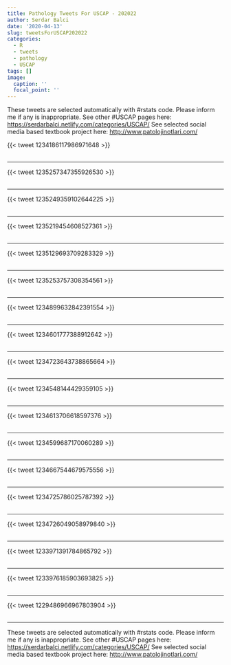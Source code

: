 ```yaml
---
title: Pathology Tweets For USCAP - 202022
author: Serdar Balci
date: '2020-04-13'
slug: tweetsForUSCAP202022
categories:
  - R
  - tweets
  - pathology
  - USCAP
tags: []
image:
  caption: ''
  focal_point: ''
---
```



These tweets are selected automatically with #rstats code. Please inform me if any is inappropriate.
See other #USCAP pages here: https://serdarbalci.netlify.com/categories/USCAP/ 
See selected social media based textbook project here: http://www.patolojinotlari.com/

{{< tweet 1234186117986971648 >}}
<br>
<br>
<hr>
{{< tweet 1235257347355926530 >}}
<br>
<br>
<hr>
{{< tweet 1235249359102644225 >}}
<br>
<br>
<hr>
{{< tweet 1235219454608527361 >}}
<br>
<br>
<hr>
{{< tweet 1235129693709283329 >}}
<br>
<br>
<hr>
{{< tweet 1235253757308354561 >}}
<br>
<br>
<hr>
{{< tweet 1234899632842391554 >}}
<br>
<br>
<hr>
{{< tweet 1234601777388912642 >}}
<br>
<br>
<hr>
{{< tweet 1234723643738865664 >}}
<br>
<br>
<hr>
{{< tweet 1234548144429359105 >}}
<br>
<br>
<hr>
{{< tweet 1234613706618597376 >}}
<br>
<br>
<hr>
{{< tweet 1234599687170060289 >}}
<br>
<br>
<hr>
{{< tweet 1234667544679575556 >}}
<br>
<br>
<hr>
{{< tweet 1234725786025787392 >}}
<br>
<br>
<hr>
{{< tweet 1234726049058979840 >}}
<br>
<br>
<hr>
{{< tweet 1233971391784865792 >}}
<br>
<br>
<hr>
{{< tweet 1233976185903693825 >}}
<br>
<br>
<hr>
{{< tweet 1229486966967803904 >}}
<br>
<br>
<hr>


These tweets are selected automatically with #rstats code. Please inform me if any is inappropriate.
See other #USCAP pages here: https://serdarbalci.netlify.com/categories/USCAP/ 
See selected social media based textbook project here: http://www.patolojinotlari.com/
